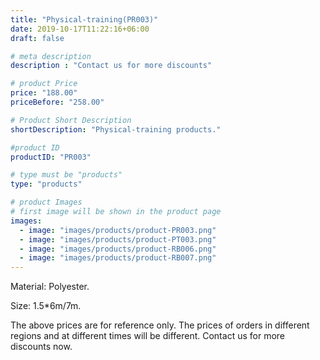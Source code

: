 ```yaml
---
title: "Physical-training(PR003)"
date: 2019-10-17T11:22:16+06:00
draft: false

# meta description
description : "Contact us for more discounts"

# product Price
price: "188.00"
priceBefore: "258.00"

# Product Short Description
shortDescription: "Physical-training products."

#product ID
productID: "PR003"

# type must be "products"
type: "products"

# product Images
# first image will be shown in the product page
images:
  - image: "images/products/product-PR003.png"
  - image: "images/products/product-PT003.png"
  - image: "images/products/product-RB006.png"
  - image: "images/products/product-RB007.png"
---
```


Material: Polyester.

Size: 1.5\*6m/7m.

The above prices are for reference only. The prices of orders in different regions and at different times will be different. Contact us for more discounts now. 
